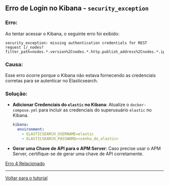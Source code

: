 ## Erro de Login no Kibana - `security_exception`

### Erro:

Ao tentar acessar o Kibana, o seguinte erro foi exibido:

```
security_exception: missing authentication credentials for REST request [/_nodes?filter_path=nodes.*.version%2Cnodes.*.http.publish_address%2Cnodes.*.ip]
```

### Causa:

Esse erro ocorre porque o Kibana não estava fornecendo as credenciais corretas para se autenticar no Elasticsearch.

### Solução:

- **Adicionar Credenciais do `elastic` no Kibana**: Atualize o `docker-compose.yml` para incluir as credenciais do superusuário `elastic` no Kibana.

  ```yaml
  kibana:
    environment:
      - ELASTICSEARCH_USERNAME=elastic
      - ELASTICSEARCH_PASSWORD=<senha_do_elastic>
  ```

- **Gerar uma Chave de API para o APM Server**: Caso precise usar o APM Server, certifique-se de gerar uma chave de API corretamente.

[Erro 4 Relacionado](./err4.md)

---

[Voltar para o tutorial](../config.md)
